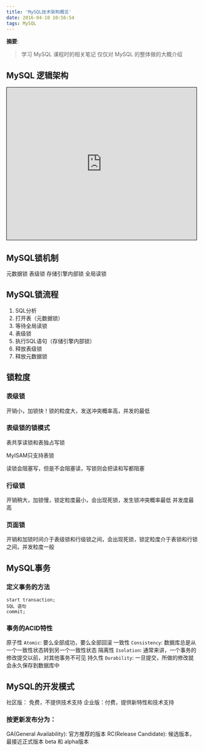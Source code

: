 ```yaml
---
title: 'MySQL技术架构概览'
date: 2016-04-10 10:56:54
tags: MySQL
---
```


__摘要__:
> 学习 MySQL 课程时的相关笔记
> 仅仅对 MySQL 的整体做的大概介绍


<!-- more -->

## MySQL 逻辑架构

<iframe id="embed_dom" name="embed_dom" frameborder="0" style="border:1px solid #000;display:block;width:500px; height:400px;" src="https://www.processon.com/embed/57e696f4e4b091465ae113e0">
</iframe>

## MySQL锁机制

元数据锁
表级锁
存储引擎内部锁
全局读锁

## MySQL锁流程

1. SQL分析
2. 打开表（元数据锁）
3. 等待全局读锁
4. 表级锁
5. 执行SQL语句（存储引擎内部锁）
6. 释放表级锁
7. 释放元数据锁

## 锁粒度

### 表级锁

开销小，加锁快！锁的粒度大，发送冲突概率高，并发的最低

### 表级锁的锁模式

表共享读锁和表独占写锁

MyISAM只支持表锁

读锁会阻塞写，但是不会阻塞读，写锁则会把读和写都阻塞


### 行级锁

开销稍大，加锁慢，锁定粒度最小，会出现死锁，发生锁冲突概率最低
并发度最高

### 页面锁

开销和加锁时间介于表级锁和行级锁之间，会出现死锁，锁定粒度介于表锁和行锁之间，并发粒度一般

## MySQL事务

### 定义事务的方法

```
start transaction;
SQL 语句
commit;
```

### 事务的ACID特性

原子性 `Atomic`: 要么全部成功，要么全部回滚
一致性 `Consistency`: 数据库总是从一个一致性状态转到另一个一致性状态
隔离性 `Isolation`: 通常来讲，一个事务的修改提交以前，对其他事务不可见
持久性 `Durability`: 一旦提交，所做的修改就会永久保存到数据库中

## MySQL的开发模式

社区版： 免费，不提供技术支持
企业版：付费，提供新特性和技术支持

### 按更新发布分为：
GA(General Availability): 官方推荐的版本
RC(Release Candidate): 候选版本，最接近正式版本
beta 和 alpha版本

